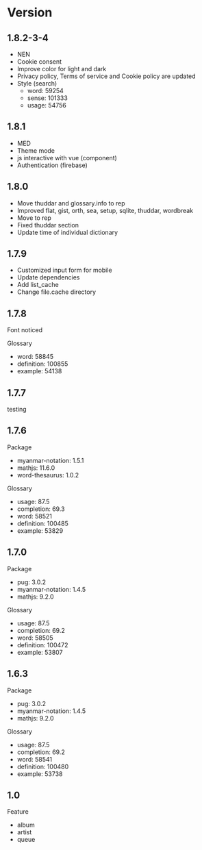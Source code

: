 # Version

## 1.8.2-3-4

- NEN
- Cookie consent
- Improve color for light and dark
- Privacy policy, Terms of service and Cookie policy are updated
- Style (search)
  - word: 59254
  - sense: 101333
  - usage: 54756

## 1.8.1

- MED
- Theme mode
- js interactive with vue (component)
- Authentication (firebase)

## 1.8.0

- Move thuddar and glossary.info to rep
- Improved flat, gist, orth, sea, setup, sqlite, thuddar, wordbreak
- Move  to rep
- Fixed thuddar section
- Update time of individual dictionary

## 1.7.9

- Customized input form for mobile
- Update dependencies
- Add list_cache
- Change file.cache directory

## 1.7.8

Font noticed

Glossary

- word: 58845
- definition: 100855
- example: 54138

## 1.7.7

testing

## 1.7.6

Package

- myanmar-notation: 1.5.1
- mathjs: 11.6.0
- word-thesaurus: 1.0.2

Glossary

- usage: 87.5
- completion: 69.3
- word: 58521
- definition: 100485
- example: 53829

## 1.7.0

Package

- pug: 3.0.2
- myanmar-notation: 1.4.5
- mathjs: 9.2.0

Glossary

- usage: 87.5
- completion: 69.2
- word: 58505
- definition: 100472
- example: 53807

## 1.6.3

Package

- pug: 3.0.2
- myanmar-notation: 1.4.5
- mathjs: 9.2.0

Glossary

- usage: 87.5
- completion: 69.2
- word: 58541
- definition: 100480
- example: 53738

## 1.0

Feature

- album
- artist
- queue
